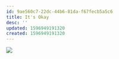 ```yaml
---
id: 9ae560c7-22dc-44b6-81da-f67fecb5a5c6
title: It's Okay
desc: ''
updated: 1596949191320
created: 1596949191320
---
```

![](https://kevinslin-images.s3.us-west-2.amazonaws.com/images/comics/Paper.Comics.4.png)
